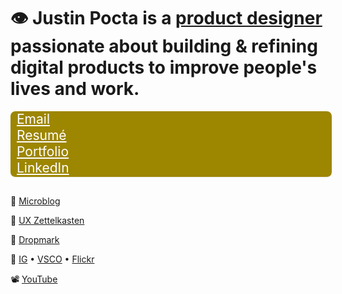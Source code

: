 
# 👁  **Justin Pocta** is a [product designer](https://www.figma.com/proto/j6oPb6ZL9B0lim6imMfAog/Product-Design-Portfolio-of-Justin-Pocta?page-id=0%3A1&node-id=26%3A1007&viewport=-10%2C367%2C0.03526170924305916&scaling=min-zoom) passionate about building & refining digital products to improve people's lives and work.

<a href="mailto:howdy@justinpocta.com" style="display:block; width:100%; font-size:1.5em; padding-bottom:0.1em; border-bottom:1px solid #eaecef; background-color:#9D8600; padding-left:10px; color:#fff; margin-bottom:-16px; border-radius:8px 8px 0 0;">Email</a>

<a href="https://github.com/justinpocta/howdy/raw/master/2022-Pocta-Resume.pdf" style="display:block; width:100%; font-size:1.5em; padding-bottom:0.1em; border-bottom:1px solid #eaecef; background-color:#9D8600; padding-left:10px; color:#fff; margin-bottom:-16px;">Resumé</a>

<a href="https://www.figma.com/proto/j6oPb6ZL9B0lim6imMfAog/Product-Design-Portfolio-of-Justin-Pocta?page-id=0%3A1&node-id=26%3A1007&viewport=-10%2C367%2C0.03526170924305916&scaling=min-zoom" style="display:block; width:100%; font-size:1.5em; padding-bottom:0.1em; border-bottom:1px solid #eaecef; background-color:#9D8600; padding-left:10px; color:#fff; margin-bottom:-16px;">Portfolio</a>

<a href="http://linkedin.com/in/justinpocta" style="display:block; width:100%; font-size:1.5em; padding-bottom:0.1em; border-bottom:1px solid #eaecef; background-color:#9D8600; padding-left:10px; color:#fff; margin-bottom:-16px; border-radius:0 0 8px 8px;">LinkedIn</a>

<br>

📝 [Microblog](/microblog)

🧠 [UX Zettelkasten](https://zettelkasten.justinpocta.com)

📌 [Dropmark](https://justinpocta.dropmark.com)

📸 [IG](https://instagram/juxtinp/) • [VSCO](https://vsco.co/justinpocta/) • [Flickr](https://flickr.com/justinpocta/)

📽 [YouTube](http://youtube.com/justinpocta)